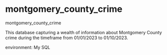 # montgomery_county_crime
montgomery_county_crime

This database capturing a wealth of information about Montgomery County crime during the timeframe from 01/01/2023 to 01/10/2023. 

environment: My SQL
